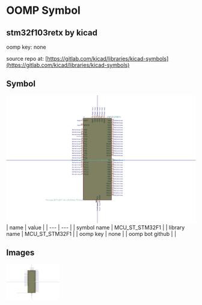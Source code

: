 # OOMP Symbol  
## stm32f103retx  by kicad  
  
oomp key: none  
  
source repo at: [https://gitlab.com/kicad/libraries/kicad-symbols](https://gitlab.com/kicad/libraries/kicad-symbols)  
## Symbol  
  
[![working.png](working_600.png)](working.png)  
| name | value | 
| --- | --- | 
| symbol name | MCU_ST_STM32F1 | 
| library name | MCU_ST_STM32F1 | 
| oomp key | none | 
| oomp bot github |  | 
## Images  
  
[![working.png](working_140.png)](working.png)  
